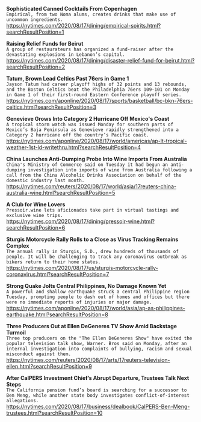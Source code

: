 **Sophisticated Canned Cocktails From Copenhagen**\
`Empirical, from two Noma alums, creates drinks that make use of uncommon ingredients.`\
https://nytimes.com/2020/08/17/dining/empirical-spirits.html?searchResultPosition=1

**Raising Relief Funds for Beirut**\
`A group of restaurateurs has organized a fund-raiser after the devastating explosions in Lebanon’s capital.`\
https://nytimes.com/2020/08/17/dining/disaster-relief-fund-for-beirut.html?searchResultPosition=2

**Tatum, Brown Lead Celtics Past 76ers in Game 1**\
`Jayson Tatum had career playoff highs of 32 points and 13 rebounds, and the Boston Celtics beat the Philadelphia 76ers 109-101 on Monday in Game 1 of their first-round Eastern Conference playoff series.`\
https://nytimes.com/aponline/2020/08/17/sports/basketball/bc-bkn-76ers-celtics.html?searchResultPosition=3

**Genevieve Grows Into Category 2 Hurricane Off Mexico's Coast**\
`A tropical storm watch was issued Monday for southern parts of Mexico’s Baja Peninsula as Genevieve rapidly strengthened into a Category 2 hurricane off the country’s Pacific coast.`\
https://nytimes.com/aponline/2020/08/17/world/americas/ap-lt-tropical-weather-1st-ld-writethru.html?searchResultPosition=4

**China Launches Anti-Dumping Probe Into Wine Imports From Australia**\
`China's Ministry of Commerce said on Tuesday it had begun an anti-dumping investigation into imports of wine from Australia following a call from the China Alcoholic Drinks Association on behalf of the domestic industry last month.`\
https://nytimes.com/reuters/2020/08/17/world/asia/17reuters-china-australia-wine.html?searchResultPosition=5

**A Club for Wine Lovers**\
`Pressoir.wine lets aficionados take part in virtual tastings and exclusive wine trips.`\
https://nytimes.com/2020/08/17/dining/pressoir-wine.html?searchResultPosition=6

**Sturgis Motorcycle Rally Rolls to a Close as Virus Tracking Remains Complex**\
`The annual rally in Sturgis, S.D., drew hundreds of thousands of people. It will be challenging to track any coronavirus outbreak as bikers return to their home states.`\
https://nytimes.com/2020/08/17/us/sturgis-motorcycle-rally-coronavirus.html?searchResultPosition=7

**Strong Quake Jolts Central Philippines, No Damage Known Yet**\
`A powerful and shallow earthquake struck a central Philippine region Tuesday, prompting people to dash out of homes and offices but there were no immediate reports of injuries or major damage.`\
https://nytimes.com/aponline/2020/08/17/world/asia/ap-as-philippines-earthquake.html?searchResultPosition=8

**Three Producers Out at Ellen DeGeneres TV Show Amid Backstage Turmoil**\
`Three top producers on the "The Ellen DeGeneres Show" have exited the popular television talk show, Warner. Bros said on Monday, after an internal investigation into complaints of bullying, racism and sexual misconduct against them.`\
https://nytimes.com/reuters/2020/08/17/arts/17reuters-television-ellen.html?searchResultPosition=9

**After CalPERS Investment Chief’s Abrupt Departure, Trustees Talk Next Steps**\
`The California pension fund’s board is searching for a successor to Ben Meng, while another state body investigates conflict-of-interest allegations.`\
https://nytimes.com/2020/08/17/business/dealbook/CalPERS-Ben-Meng-trustees.html?searchResultPosition=10

